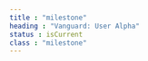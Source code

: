 ```yaml
---
title : "milestone"
heading : "Vanguard: User Alpha"
status : isCurrent
class : "milestone"
---
```

